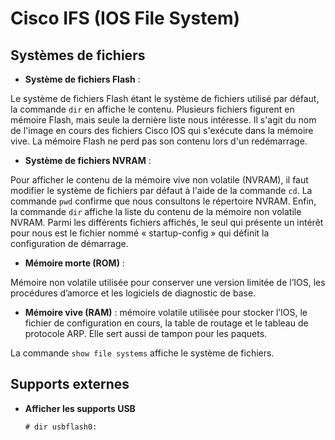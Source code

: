 # Cisco IFS (IOS File System)

## Systèmes de fichiers

* **Système de fichiers Flash** :

Le système de fichiers Flash étant le système de fichiers utilisé par défaut, la commande ```dir``` en affiche le contenu. Plusieurs fichiers figurent en mémoire Flash, mais seule la dernière liste nous intéresse. Il s'agit du nom de l'image en cours des fichiers Cisco IOS qui s'exécute dans la mémoire vive. La mémoire Flash ne perd pas son contenu lors d'un redémarrage. 

* **Système de fichiers NVRAM** :

Pour afficher le contenu de la mémoire vive non volatile (NVRAM), il faut modifier le système de fichiers par défaut à l'aide de la commande ```cd```. La commande ```pwd``` confirme que nous consultons le répertoire NVRAM. Enfin, la commande ```dir``` affiche la liste du contenu de la mémoire non volatile NVRAM. Parmi les différents fichiers affichés, le seul qui présente un intérêt pour nous est le fichier nommé « startup-config » qui définit la configuration de démarrage.

* **Mémoire morte (ROM)** : 

Mémoire non volatile utilisée pour conserver une version limitée de l’IOS, les procédures d’amorce et les logiciels de diagnostic de base.

* **Mémoire vive (RAM)** : mémoire volatile utilisée pour stocker l’IOS, le fichier de configuration en cours, la table de routage et le tableau de protocole ARP. Elle sert aussi de tampon pour les paquets.

La commande ```show file systems``` affiche le système de fichiers.

## Supports externes

* **Afficher les supports USB**
	```
	# dir usbflash0:
	```